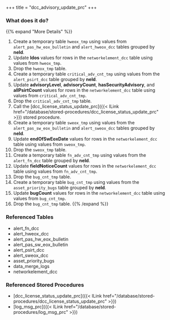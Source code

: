 +++
title = "dcc_advisory_update_prc"
+++

### What does it do?
{{% expand "More Details" %}}
1. Create a temporary table `hweox_tmp` using values from `alert_pas_hw_eox_bulletin` and `alert_hweox_dcc` tables grouped by **neId**.
2. Update **ldos** values for rows in the `networkelement_dcc` table using values from `hweox_tmp`.
3. Drop the `hweox_tmp` table.
4. Create a temporary table `critical_adv_cnt_tmp` using values from the `alert_psirt_dcc` table grouped by **neId**.
5. Update **advisoryLevel**, **advisoryCount**, **hasSecurityAdvisory**, and **allPsirtCount** values for rows in the `networkelement_dcc` table using values from `critical_adv_cnt_tmp`.
6. Drop the `critical_adv_cnt_tmp` table.
7. Call the [dcc_license_status_update_prc]({{< ILink href="/database/stored-procedures/dcc_license_status_update_prc" >}}) stored procedure.
8. Create a temporary table `sweox_tmp` using values from the `alert_pas_sw_eox_bulletin` and `alert_sweox_dcc` tables grouped by **neId**.
9. Update **endOfSwEoxDate** values for rows in the `networkelement_dcc` table using values from `sweox_tmp`.
10. Drop the `sweox_tmp` table.
11. Create a temporary table `fn_adv_cnt_tmp` using values from the `alert_fn_dcc` table grouped by **neId**.
12. Update **fieldNoticeCount** values for rows in the `networkelement_dcc` table using values from `fn_adv_cnt_tmp`.
13. Drop the `bug_cnt_tmp` table.
14. Create a temporary table `bug_cnt_tmp` using values from the `asset_priority_bugs` table grouped by **neId**.
15. Update **bugCount** values for rows in the `networkelement_dcc` table using values from `bug_cnt_tmp`.
16. Drop the `bug_cnt_tmp` table.
{{% /expand %}}

### Referenced Tables
- alert_fn_dcc
- alert_hweox_dcc
- alert_pas_hw_eox_bulletin
- alert_pas_sw_eox_bulletin
- alert_psirt_dcc
- alert_sweox_dcc
- asset_priority_bugs
- data_merge_logs
- networkelement_dcc

### Referenced Stored Procedures
- [dcc_license_status_update_prc]({{< ILink href="/database/stored-procedures/dcc_license_status_update_prc" >}})
- [log_msg_prc]({{< ILink href="/database/stored-procedures/log_msg_prc" >}})
